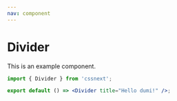 ```yaml
---
nav: component
---
```


# Divider

This is an example component.

```jsx
import { Divider } from 'cssnext';

export default () => <Divider title="Hello dumi!" />;
```
